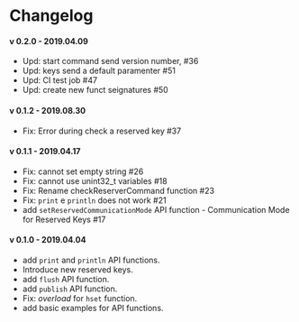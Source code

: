 # Changelog

#### v 0.2.0 - 2019.04.09
* Upd: start command send version number, #36
* Upd: keys send a default paramenter #51
* Upd: CI test job #47
* Upd: create new funct seignatures #50

#### v 0.1.2 - 2019.08.30
* Fix: Error during check a reserved key #37

#### v 0.1.1 - 2019.04.17
* Fix: cannot set empty string #26
* Fix: cannot use unint32_t variables #18
* Fix: Rename checkReserverCommand function  #23
* Fix: `print` e `println` does not work #21
* add `setReservedCommunicationMode` API function - Communication Mode for Reserved Keys #17

#### v 0.1.0 - 2019.04.04
* add `print` and `println` API functions.
* Introduce new reserved keys.
* add `flush` API function.
* add `publish` API function.
* Fix: _overload_ for `hset` function.
* add basic examples for API functions.
